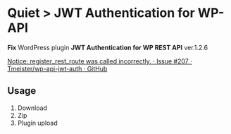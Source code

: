 # Quiet > JWT Authentication for WP-API

**Fix** WordPress plugin **JWT Authentication for WP REST API** ver.1.2.6

[Notice: register_rest_route was called incorrectly. · Issue #207 · Tmeister/wp-api-jwt-auth · GitHub](https://github.com/Tmeister/wp-api-jwt-auth/issues/207)

## Usage

1. Download
2. Zip
3. Plugin upload

